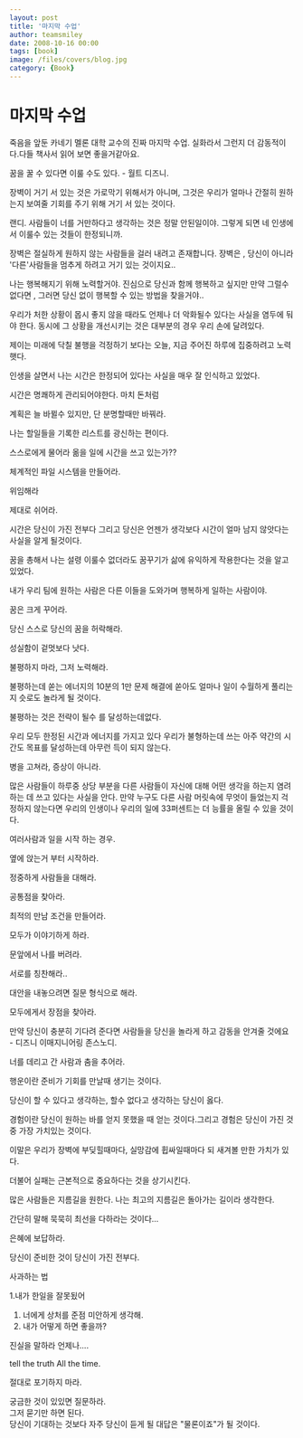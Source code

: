 ```yaml
---
layout: post
title: '마지막 수업'
author: teamsmiley 
date: 2008-10-16 00:00
tags: [book]
image: /files/covers/blog.jpg
category: {Book}
---
```


# 마지막 수업 

죽음을 앞둔 카네기 멜론 대학 교수의 진짜 마지막 수업.
실화라서 그런지 더 감동적이다.다들 책사서 읽어 보면 좋을거같아요.

꿈을 꿀 수 있다면 이룰 수도 있다. - 월트 디즈니.  

장벽이 거기 서 있는 것은 가로막기 위해서가 아니며, 그것은 우리가 얼마나 간절히 원하는지 보여줄 기회를 주기 위해 거기 서 있는 것이다.

랜디. 사람들이 너를 거만하다고 생각하는 것은 정말 안된일이야. 그렇게 되면 네 인생에서 이룰수 있는 것들이 한정되니까.

장벽은 절실하게 원하지 않는 사람들을 걸러 내려고 존재합니다. 장벽은 , 당신이 아니라 '다른'사람들을 멈추게 하려고 거기 있는 것이지요..

나는 행복해지기 위해 노력할거야. 진심으로 당신과 함께 행복하고 싶지만 만약 그럴수 없다면 , 그러면 당신 없이 행복할 수 있는 방법을 찾을거야..

우리가 처한 상황이 몹시 좋지 않을 때라도 언제나 더 악화될수 있다는 사실을 염두에 둬야 한다. 동시에 그 상황을 개선시키는 것은 대부분의 경우 우리 손에 달려있다.

제이는 미래에 닥칠 불행을 걱정하기 보다는 오늘, 지금 주어진 하루에 집중하려고 노력햇다.

인생을 살면서 나는 시간은 한정되어 있다는 사실을 매우  잘 인식하고 있었다.

시간은 명쾌하게 관리되어야한다. 마치 돈처럼

계획은 늘 바뀔수 있지만, 단 분명할때만 바꿔라.

나는 할일들을 기록한 리스트를 광신하는 편이다.

스스로에게 물어라 옮을 일에 시간을 쓰고 있는가??

체계적인 파일 시스템을 만들어라.

위임해라

제대로 쉬어라.

시간은 당신이 가진 전부다 그리고 당신은 언젠가 생각보다 시간이 얼마 남지 않앗다는 사실을 알게 될것이다.

꿈을 총해서 나는 설령 이룰수 없더라도 꿈꾸기가 삶에 유익하게 작용한다는 것을 알고있었다.

내가 우리 팀에 원하는 사람은 다른 이들을 도와가며 행복하게 일하는 사람이야.

꿈은 크게 꾸어라.

당신 스스로 당신의 꿈을 허락해라.

성실함이 겉멋보다 낫다.

불평하지 마라, 그저 노력해라.

불평하는데 쏟는 에너지의 10분의 1만 문제 해결에 쏟아도 얼마나 일이 수월하게 풀리는지 슷로도 놀라게 될 것이다.

불평하는 것은 전략이 될수 를 달성하는데없다. 

우리 모두 한정된 시간과 에너지를 가지고 있다 우리가 불형하는데 쓰는 아주 약간의 시간도 목표를 달성하는데 아무런 득이 되지 않는다.

병을 고쳐라, 증상이 아니라.

많은 사람들이 하루중 상당 부분을 다른 사람들이 자신에 대해 어떤 생각을 하는지 염려하는 데 쓰고 있다는 사실을 안다. 만약 누구도 다른 사람 머릿속에 무엇이 들었는지 걱정하지 않는다면 우리의 인생이나 우리의 일에 33퍼센트는 더 능률을 올릴 수 있을 것이다.

여러사람과 일을 시작 하는 경우.

옆에 앉는거 부터 시작하라.

정중하게 사람들을 대해라.

공통점을 찾아라.

최적의 만남 조건을 만들어라.

모두가 이야기하게 하라.

문앞에서 나를 버려라.

서로를 칭찬해라..

대안을 내놓으려면 질문 형식으로 해라.

모두에게서 장점을 찾아라.

만약 당신이 충분히 기다려 준다면 사람들을 당신을 놀라게 하고 감동을 안겨줄 것에요 - 디즈니 이매지니어링 존스노디.

너를 데리고 간 사람과 춤을 추어라.

행운이란 준비가 기회를 만날때 생기는 것이다.

당신이 할 수 있다고 생각하는, 할수 없다고 생각하는 당신이 옳다.

경험이란 당신이 원하는 바를 얻지 못했을 때 얻는 것이다.그리고 경험은 당신이 가진 것중 가장 가치있는 것이다.

이말은 우리가 장벽에 부딪힐때마다, 실망감에 휩싸일때마다 되 새겨볼 만한 가치가 있다.

더불어 실패는 근본적으로 중요하다는 것을 상기시킨다.

많은 사람들은 지름길을 원한다. 나는 최고의 지름길은 돌아가는 길이라 생각한다.

간단히 말해 묵묵히 최선을 다하라는 것이다...

은혜에 보답하라.

당신이 준비한 것이 당신이 가진 전부다.

사과하는 법

1.내가 한일을 잘못됬어
1. 너에게 상처를 준점 미안하게 생각해.
1. 내가 어떻게 하면 좋을까?

진실을 말하라 언제나....

tell the truth All the time.

절대로 포기하지 마라.

궁금한 것이 있있면 질문하라.  
그저 묻기만 하면 된다.  
당신이 기대하는 것보다 자주 당신이 듣게 될 대답은 "물론이죠"가 될 것이다.  


